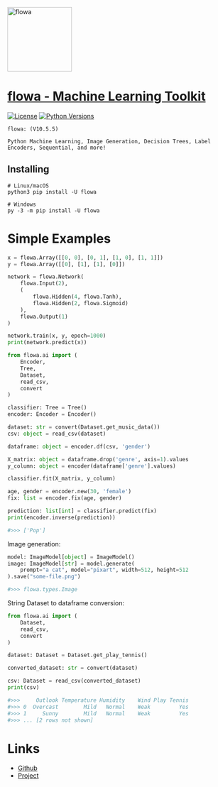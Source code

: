 <a href="https://ibb.co/885w17s](https://i.ibb.co/bdBVcKm/flowa.jpg)"><img src="https://i.ibb.co/bdBVcKm/flowa.jpg" alt="flowa" border="0" width="145"></a>

# [flowa - Machine Learning Toolkit](https://pypi.org/project/flowa)
[![License](https://img.shields.io/badge/license-MIT-blue.svg)](https://github.com/flowa/flowa/blob/main/LICENSE)
[![Python Versions](https://img.shields.io/badge/python-3.7%20|%203.8%20|%203.9%20|%203.10%20|%203.11%20|%203.12%20-blue)](https://www.python.org/downloads/)

```
flowa: (V10.5.5)

Python Machine Learning, Image Generation, Decision Trees, Label Encoders, Sequential, and more!
```

## Installing
```shell
# Linux/macOS
python3 pip install -U flowa

# Windows
py -3 -m pip install -U flowa
```

# Simple Examples
```python
x = flowa.Array([[0, 0], [0, 1], [1, 0], [1, 1]])
y = flowa.Array([[0], [1], [1], [0]])

network = flowa.Network(
    flowa.Input(2),
    (
        flowa.Hidden(4, flowa.Tanh), 
        flowa.Hidden(2, flowa.Sigmoid)
    ),
    flowa.Output(1)
)

network.train(x, y, epoch=1000)
print(network.predict(x))
```
```python
from flowa.ai import (
    Encoder,
    Tree,
    Dataset,
    read_csv,
    convert
)

classifier: Tree = Tree()
encoder: Encoder = Encoder()

dataset: str = convert(Dataset.get_music_data())
csv: object = read_csv(dataset)

dataframe: object = encoder.df(csv, 'gender')

X_matrix: object = dataframe.drop('genre', axis=1).values
y_column: object = encoder(dataframe['genre'].values)

classifier.fit(X_matrix, y_column)

age, gender = encoder.new(30, 'female')
fix: list = encoder.fix(age, gender)

prediction: list[int] = classifier.predict(fix)
print(encoder.inverse(prediction))

#>>> ['Pop']

```
Image generation:
```python
model: ImageModel[object] = ImageModel()
image: ImageModel[str] = model.generate(
    prompt="a cat", model="pixart", width=512, height=512
).save("some-file.png")

#>>> flowa.types.Image

```

String Dataset to dataframe conversion:
```python
from flowa.ai import (
    Dataset,
    read_csv,
    convert
)

dataset: Dataset = Dataset.get_play_tennis()

converted_dataset: str = convert(dataset)

csv: Dataset = read_csv(converted_dataset)
print(csv)

#>>>     Outlook Temperature Humidity    Wind Play Tennis
#>>> 0  Overcast        Mild   Normal    Weak         Yes
#>>> 1     Sunny        Mild   Normal    Weak         Yes
#>>> ... [2 rows not shown]
```

# Links
- [Github](https://github.com/flowa-ai)
- [Project](https://pypi.org/project/flowa/)
